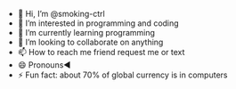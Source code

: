 - 👋 Hi, I’m @smoking-ctrl
- 👀 I’m interested in programming and coding
- 🌱 I’m currently learning programming
- 💞️ I’m looking to collaborate on anything
- 📫 How to reach me friend request me or text
- 😄 Pronouns◀️
- ⚡ Fun fact: about 70% of global currency is in computers

<!---
smoking-ctrl/smoking-ctrl is a ✨ special ✨ repository because its `README.md` (this file) appears on your GitHub profile.
You can click the Preview link to take a look at your changes.
--->
